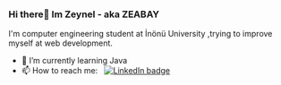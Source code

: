 ### Hi there👋 Im Zeynel - aka ZEABAY

I'm computer engineering student at İnönü University ,trying to improve myself at web development.


- 🌱 I’m currently learning Java
- 📫 How to reach me: &nbsp; [![LinkedIn badge](https://img.shields.io/badge/LinkedIn-0077B5?style=for-the-badge&logo=linkedin&logoColor=white)](https://www.linkedin.com/in/zeabay99/)




<!--
![Github stats](https://github-readme-stats.vercel.app/api?username=ZEABAY&show_icons=true&theme=radical)
-->
